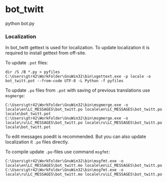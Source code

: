 # bot_twitt
python bot.py

### Localization

In bot_twitt gettext is used for localization. To update localization
it is required to install gettext from off-site.

To update `.pot` files:
```
dir /S /B *.py > pyfiles
C:\Users\gtr42\WorkFolder\GnuWin32\bin\xgettext.exe -p locale -o bot_twitt.pot --from-code UTF-8 -L Python -f pyfiles
```

To update `.po` files from `.pot` with saving of previous translations use `msgmerge`:
```
C:\Users\gtr42\WorkFolder\GnuWin32\bin\msgmerge.exe -o locale\en\LC_MESSAGES\bot_twitt.po locale\en\LC_MESSAGES\bot_twitt.po locale\bot_twitt.pot
C:\Users\gtr42\WorkFolder\GnuWin32\bin\msgmerge.exe -o locale\ru\LC_MESSAGES\bot_twitt.po locale\ru\LC_MESSAGES\bot_twitt.po locale\bot_twitt.pot
```

To edit messages poedit is recommended. But you can also update
localization it `.po` files directly.

To compile update `.po`-files use command `msgfmt`:
```
C:\Users\gtr42\WorkFolder\GnuWin32\bin\msgfmt.exe -o locale\en\LC_MESSAGES\bot_twitt.mo locale\en\LC_MESSAGES\bot_twitt.po
C:\Users\gtr42\WorkFolder\GnuWin32\bin\msgfmt.exe -o locale\ru\LC_MESSAGES\bot_twitt.mo locale\ru\LC_MESSAGES\bot_twitt.po
```

